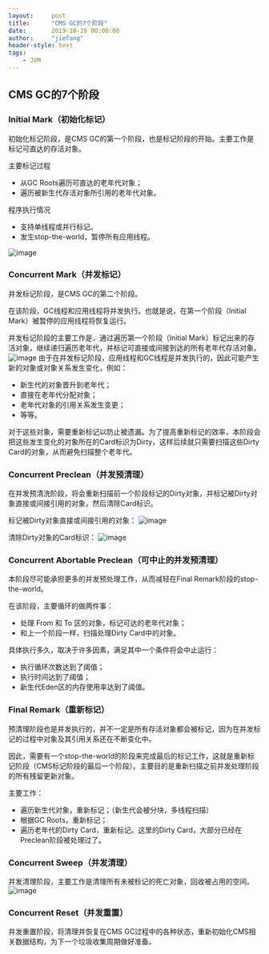 ```yaml
---
layout:     post
title:      "CMS GC的7个阶段"
date:       2019-10-28 00:00:00
author:     "jiefang"
header-style: text
tags:
    - JVM
---
```

## CMS GC的7个阶段
### Initial Mark（初始化标记）
初始化标记阶段，是CMS GC的第一个阶段，也是标记阶段的开始。主要工作是标记可直达的存活对象。

主要标记过程

- 从GC Roots遍历可直达的老年代对象；
- 遍历被新生代存活对象所引用的老年代对象。

程序执行情况
- 支持单线程或并行标记。
- 发生stop-the-world，暂停所有应用线程。

![image](http://dl2.iteye.com/upload/attachment/0131/2068/968e71fc-3298-3263-8918-8363a5ba867a.png)

### Concurrent Mark（并发标记）

并发标记阶段，是CMS GC的第二个阶段。

在该阶段，GC线程和应用线程将并发执行。也就是说，在第一个阶段（Initial Mark）被暂停的应用线程将恢复运行。

并发标记阶段的主要工作是，通过遍历第一个阶段（Initial Mark）标记出来的存活对象，继续递归遍历老年代，并标记可直接或间接到达的所有老年代存活对象。
![image](http://dl2.iteye.com/upload/attachment/0131/2070/71fcfc2a-b343-3cab-99ef-a63d36df2b2d.png)
由于在并发标记阶段，应用线程和GC线程是并发执行的，因此可能产生新的对象或对象关系发生变化，例如：

- 新生代的对象晋升到老年代；
- 直接在老年代分配对象；
- 老年代对象的引用关系发生变更；
- 等等。

对于这些对象，需要重新标记以防止被遗漏。为了提高重新标记的效率，本阶段会把这些发生变化的对象所在的Card标识为Dirty，这样后续就只需要扫描这些Dirty Card的对象，从而避免扫描整个老年代。
### Concurrent Preclean（并发预清理）
在并发预清洗阶段，将会重新扫描前一个阶段标记的Dirty对象，并标记被Dirty对象直接或间接引用的对象，然后清除Card标识。

标记被Dirty对象直接或间接引用的对象：
![image](http://dl2.iteye.com/upload/attachment/0131/2072/b07e5898-013c-3bc5-bb1d-0b67949fee65.png)

清除Dirty对象的Card标识：
![image](http://dl2.iteye.com/upload/attachment/0131/2074/56495ecc-b70b-3695-963d-05360c9a75fe.png)

### Concurrent Abortable Preclean（可中止的并发预清理）
本阶段尽可能承担更多的并发预处理工作，从而减轻在Final Remark阶段的stop-the-world。

在该阶段，主要循环的做两件事：

- 处理 From 和 To 区的对象，标记可达的老年代对象；
- 和上一个阶段一样，扫描处理Dirty Card中的对象。

具体执行多久，取决于许多因素，满足其中一个条件将会中止运行：

- 执行循环次数达到了阈值；
- 执行时间达到了阈值；
- 新生代Eden区的内存使用率达到了阈值。

### Final Remark（重新标记）
预清理阶段也是并发执行的，并不一定是所有存活对象都会被标记，因为在并发标记的过程中对象及其引用关系还在不断变化中。

因此，需要有一个stop-the-world的阶段来完成最后的标记工作，这就是重新标记阶段（CMS标记阶段的最后一个阶段）。主要目的是重新扫描之前并发处理阶段的所有残留更新对象。

主要工作：

- 遍历新生代对象，重新标记；（新生代会被分块，多线程扫描）
- 根据GC Roots，重新标记；
- 遍历老年代的Dirty Card，重新标记。这里的Dirty Card，大部分已经在Preclean阶段被处理过了。

### Concurrent Sweep（并发清理）
并发清理阶段，主要工作是清理所有未被标记的死亡对象，回收被占用的空间。
![image](http://dl2.iteye.com/upload/attachment/0131/2076/d3bd25bd-e2aa-3552-8b12-e2dc9a978067.png)

### Concurrent Reset（并发重置）
并发重置阶段，将清理并恢复在CMS GC过程中的各种状态，重新初始化CMS相关数据结构，为下一个垃圾收集周期做好准备。
